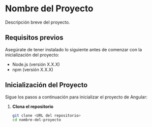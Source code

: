 # Nombre del Proyecto

Descripción breve del proyecto.

## Requisitos previos

Asegúrate de tener instalado lo siguiente antes de comenzar con la inicialización del proyecto:

- Node.js (versión X.X.X)
- npm (versión X.X.X)

## Inicialización del Proyecto

Sigue los pasos a continuación para inicializar el proyecto de Angular:

1. **Clona el repositorio**

   ```bash
   git clone <URL del repositorio>
   cd nombre-del-proyecto
